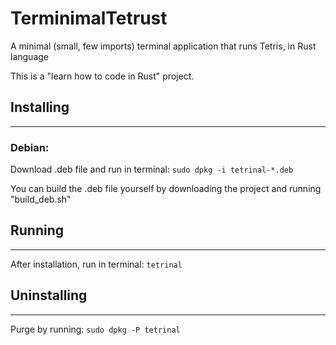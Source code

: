 # TerminimalTetrust
A minimal (small, few imports) terminal application that runs Tetris, in Rust language

This is a "learn how to code in Rust" project.


## Installing
-------------

### Debian: 

Download .deb file and run in terminal: `sudo dpkg -i tetrinal-*.deb`

You can build the .deb file yourself by downloading the project and running "build_deb.sh"


## Running
----------

After installation, run in terminal: `tetrinal`


## Uninstalling
---------------

Purge by running: `sudo dpkg -P tetrinal`
